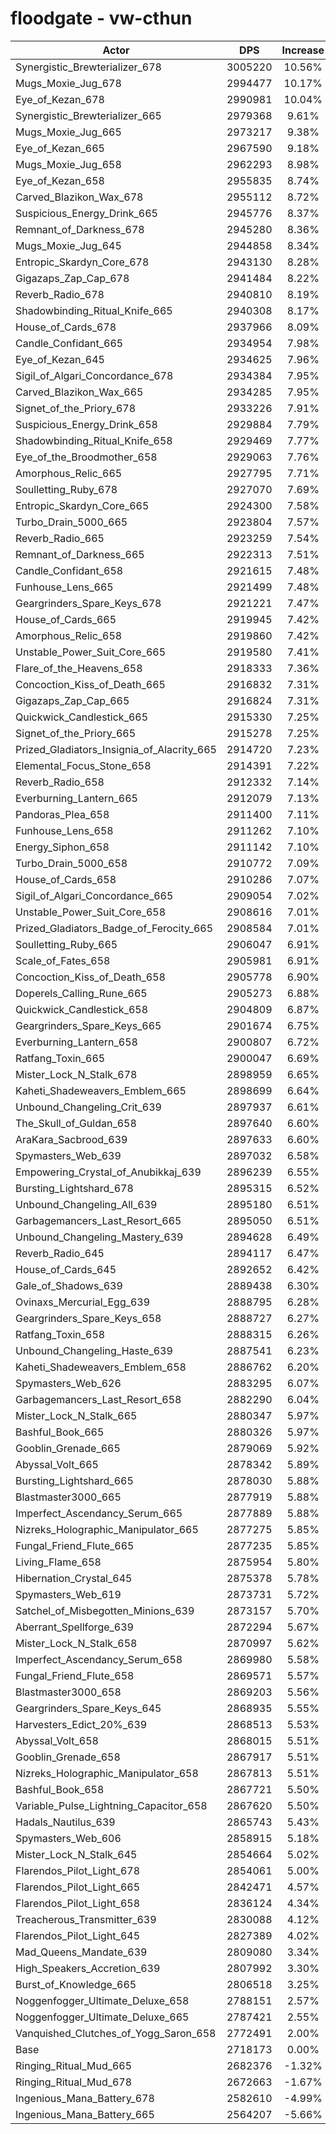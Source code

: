 # floodgate - vw-cthun
| Actor | DPS | Increase |
|---|:---:|:---:|
|Synergistic_Brewterializer_678|3005220|10.56%|
|Mugs_Moxie_Jug_678|2994477|10.17%|
|Eye_of_Kezan_678|2990981|10.04%|
|Synergistic_Brewterializer_665|2979368|9.61%|
|Mugs_Moxie_Jug_665|2973217|9.38%|
|Eye_of_Kezan_665|2967590|9.18%|
|Mugs_Moxie_Jug_658|2962293|8.98%|
|Eye_of_Kezan_658|2955835|8.74%|
|Carved_Blazikon_Wax_678|2955112|8.72%|
|Suspicious_Energy_Drink_665|2945776|8.37%|
|Remnant_of_Darkness_678|2945280|8.36%|
|Mugs_Moxie_Jug_645|2944858|8.34%|
|Entropic_Skardyn_Core_678|2943130|8.28%|
|Gigazaps_Zap_Cap_678|2941484|8.22%|
|Reverb_Radio_678|2940810|8.19%|
|Shadowbinding_Ritual_Knife_665|2940308|8.17%|
|House_of_Cards_678|2937966|8.09%|
|Candle_Confidant_665|2934954|7.98%|
|Eye_of_Kezan_645|2934625|7.96%|
|Sigil_of_Algari_Concordance_678|2934384|7.95%|
|Carved_Blazikon_Wax_665|2934285|7.95%|
|Signet_of_the_Priory_678|2933226|7.91%|
|Suspicious_Energy_Drink_658|2929884|7.79%|
|Shadowbinding_Ritual_Knife_658|2929469|7.77%|
|Eye_of_the_Broodmother_658|2929063|7.76%|
|Amorphous_Relic_665|2927795|7.71%|
|Soulletting_Ruby_678|2927070|7.69%|
|Entropic_Skardyn_Core_665|2924300|7.58%|
|Turbo_Drain_5000_665|2923804|7.57%|
|Reverb_Radio_665|2923259|7.54%|
|Remnant_of_Darkness_665|2922313|7.51%|
|Candle_Confidant_658|2921615|7.48%|
|Funhouse_Lens_665|2921499|7.48%|
|Geargrinders_Spare_Keys_678|2921221|7.47%|
|House_of_Cards_665|2919945|7.42%|
|Amorphous_Relic_658|2919860|7.42%|
|Unstable_Power_Suit_Core_665|2919580|7.41%|
|Flare_of_the_Heavens_658|2918333|7.36%|
|Concoction_Kiss_of_Death_665|2916832|7.31%|
|Gigazaps_Zap_Cap_665|2916824|7.31%|
|Quickwick_Candlestick_665|2915330|7.25%|
|Signet_of_the_Priory_665|2915278|7.25%|
|Prized_Gladiators_Insignia_of_Alacrity_665|2914720|7.23%|
|Elemental_Focus_Stone_658|2914391|7.22%|
|Reverb_Radio_658|2912332|7.14%|
|Everburning_Lantern_665|2912079|7.13%|
|Pandoras_Plea_658|2911400|7.11%|
|Funhouse_Lens_658|2911262|7.10%|
|Energy_Siphon_658|2911142|7.10%|
|Turbo_Drain_5000_658|2910772|7.09%|
|House_of_Cards_658|2910286|7.07%|
|Sigil_of_Algari_Concordance_665|2909054|7.02%|
|Unstable_Power_Suit_Core_658|2908616|7.01%|
|Prized_Gladiators_Badge_of_Ferocity_665|2908584|7.01%|
|Soulletting_Ruby_665|2906047|6.91%|
|Scale_of_Fates_658|2905981|6.91%|
|Concoction_Kiss_of_Death_658|2905778|6.90%|
|Doperels_Calling_Rune_665|2905273|6.88%|
|Quickwick_Candlestick_658|2904809|6.87%|
|Geargrinders_Spare_Keys_665|2901674|6.75%|
|Everburning_Lantern_658|2900807|6.72%|
|Ratfang_Toxin_665|2900047|6.69%|
|Mister_Lock_N_Stalk_678|2898959|6.65%|
|Kaheti_Shadeweavers_Emblem_665|2898699|6.64%|
|Unbound_Changeling_Crit_639|2897937|6.61%|
|The_Skull_of_Guldan_658|2897640|6.60%|
|AraKara_Sacbrood_639|2897633|6.60%|
|Spymasters_Web_639|2897032|6.58%|
|Empowering_Crystal_of_Anubikkaj_639|2896239|6.55%|
|Bursting_Lightshard_678|2895315|6.52%|
|Unbound_Changeling_All_639|2895180|6.51%|
|Garbagemancers_Last_Resort_665|2895050|6.51%|
|Unbound_Changeling_Mastery_639|2894628|6.49%|
|Reverb_Radio_645|2894117|6.47%|
|House_of_Cards_645|2892652|6.42%|
|Gale_of_Shadows_639|2889438|6.30%|
|Ovinaxs_Mercurial_Egg_639|2888795|6.28%|
|Geargrinders_Spare_Keys_658|2888727|6.27%|
|Ratfang_Toxin_658|2888315|6.26%|
|Unbound_Changeling_Haste_639|2887541|6.23%|
|Kaheti_Shadeweavers_Emblem_658|2886762|6.20%|
|Spymasters_Web_626|2883295|6.07%|
|Garbagemancers_Last_Resort_658|2882290|6.04%|
|Mister_Lock_N_Stalk_665|2880347|5.97%|
|Bashful_Book_665|2880326|5.97%|
|Gooblin_Grenade_665|2879069|5.92%|
|Abyssal_Volt_665|2878342|5.89%|
|Bursting_Lightshard_665|2878030|5.88%|
|Blastmaster3000_665|2877919|5.88%|
|Imperfect_Ascendancy_Serum_665|2877889|5.88%|
|Nizreks_Holographic_Manipulator_665|2877275|5.85%|
|Fungal_Friend_Flute_665|2877235|5.85%|
|Living_Flame_658|2875954|5.80%|
|Hibernation_Crystal_645|2875378|5.78%|
|Spymasters_Web_619|2873731|5.72%|
|Satchel_of_Misbegotten_Minions_639|2873157|5.70%|
|Aberrant_Spellforge_639|2872294|5.67%|
|Mister_Lock_N_Stalk_658|2870997|5.62%|
|Imperfect_Ascendancy_Serum_658|2869980|5.58%|
|Fungal_Friend_Flute_658|2869571|5.57%|
|Blastmaster3000_658|2869203|5.56%|
|Geargrinders_Spare_Keys_645|2868935|5.55%|
|Harvesters_Edict_20%_639|2868513|5.53%|
|Abyssal_Volt_658|2868015|5.51%|
|Gooblin_Grenade_658|2867917|5.51%|
|Nizreks_Holographic_Manipulator_658|2867813|5.51%|
|Bashful_Book_658|2867721|5.50%|
|Variable_Pulse_Lightning_Capacitor_658|2867620|5.50%|
|Hadals_Nautilus_639|2865743|5.43%|
|Spymasters_Web_606|2858915|5.18%|
|Mister_Lock_N_Stalk_645|2854664|5.02%|
|Flarendos_Pilot_Light_678|2854061|5.00%|
|Flarendos_Pilot_Light_665|2842471|4.57%|
|Flarendos_Pilot_Light_658|2836124|4.34%|
|Treacherous_Transmitter_639|2830088|4.12%|
|Flarendos_Pilot_Light_645|2827389|4.02%|
|Mad_Queens_Mandate_639|2809080|3.34%|
|High_Speakers_Accretion_639|2807992|3.30%|
|Burst_of_Knowledge_665|2806518|3.25%|
|Noggenfogger_Ultimate_Deluxe_658|2788151|2.57%|
|Noggenfogger_Ultimate_Deluxe_665|2787421|2.55%|
|Vanquished_Clutches_of_Yogg_Saron_658|2772491|2.00%|
|Base|2718173|0.00%|
|Ringing_Ritual_Mud_665|2682376|-1.32%|
|Ringing_Ritual_Mud_678|2672663|-1.67%|
|Ingenious_Mana_Battery_678|2582610|-4.99%|
|Ingenious_Mana_Battery_665|2564207|-5.66%|
